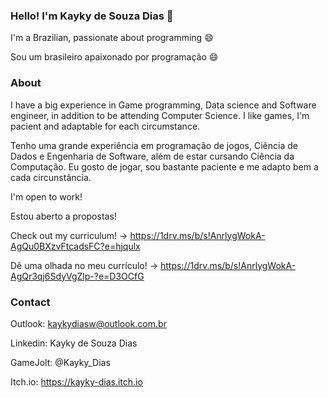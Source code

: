 ### Hello! I'm Kayky de Souza Dias 👋

I'm a Brazilian, passionate about programming 😄

Sou um brasileiro apaixonado por programação 😄

### About

I have a big experience in Game programming, Data science and Software engineer, in addition to be attending Computer Science. I like games, I'm pacient and adaptable for each circumstance.

Tenho uma grande experiência em programação de jogos, Ciência de Dados e Engenharia de Software, além de estar cursando Ciência da Computação. Eu gosto de jogar, sou bastante paciente e me adapto bem a cada circunstância.

I'm open to work!

Estou aberto a propostas!

Check out my curriculum! -> https://1drv.ms/b/s!AnrlygWokA-AgQu0BXzvFtcadsFC?e=hjqulx

Dê uma olhada no meu currículo! -> https://1drv.ms/b/s!AnrlygWokA-AgQr3qj6SdyVgZlp-?e=D3OCfG

### Contact

Outlook: kaykydiasw@outlook.com.br

Linkedin: Kayky de Souza Dias

GameJolt: @Kayky_Dias

Itch.io: https://kayky-dias.itch.io
